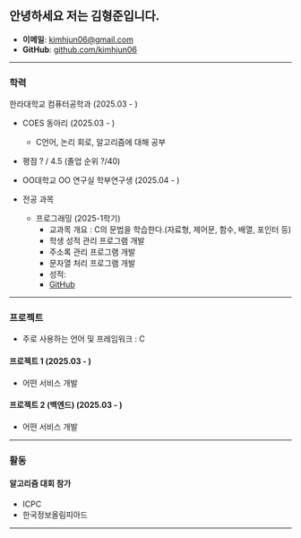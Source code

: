 ## 안녕하세요 저는 김형준입니다.

- **이메일**: kimhjun06@gmail.com
- **GitHub**: [github.com/kimhjun06](https://github.com/kimhjun06)

---
### 학력

한라대학교 컴퓨터공학과 (2025.03 - )
- COES 동아리 (2025.03 - )
    - C언어, 논리 회로, 알고리즘에 대해 공부

- 평점 ? / 4.5 (졸업 순위 ?/40)

- OO대학교 OO 연구실 학부연구생 (2025.04 - )

- 전공 과목
    - 프로그래밍 (2025-1학기)
        - 교과목 개요 : C의 문법을 학습한다.(자료형, 제어문, 함수, 배열, 포인터 등)
        - 학생 성적 관리 프로그램 개발
        - 주소록 관리 프로그램 개발
        - 문자열 처리 프로그램 개발
        - 성적: 
        - [GitHub](https://https://github.com/kimhjun06/Programming/tree/main/C_study)

---
### 프로젝트
- 주로 사용하는 언어 및 프레임워크 : C

#### 프로젝트 1 (2025.03 - )
- 어떤 서비스 개발

#### 프로젝트 2 (백엔드) (2025.03 - )
- 어떤 서비스 개발

---
### 활동

#### 알고리즘 대회 참가
- ICPC
- 한국정보올림피아드

---
